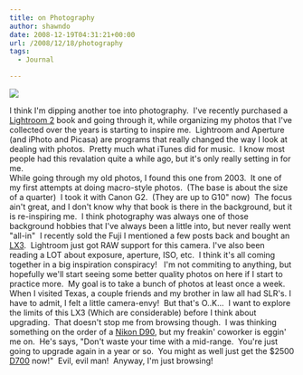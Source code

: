 ```yaml
---
title: on Photography
author: shawndo
date: 2008-12-19T04:31:21+00:00
url: /2008/12/18/photography
tags:
  - Journal

---
```

![](/images/2008/12/img_0250.jpg)

I think I'm dipping another toe into photography.  I've recently purchased a [Lightroom 2][1] book and going through it, while organizing my photos that I've collected over the years is starting to inspire me.  Lightroom and Aperture (and iPhoto and Picasa) are programs that really changed the way I look at dealing with photos.  Pretty much what iTunes did for music.  I know most people had this revalation quite a while ago, but it's only really setting in for me.  
While going through my old photos, I found this one from 2003.  It one of my first attempts at doing macro-style photos.  (The base is about the size of a quarter)  I took it with Canon G2.  (They are up to G10" now)  The focus ain't great, and I don't know why that book is there in the background, but it is re-inspiring me.  I think photography was always one of those background hobbies that I've always been a little into, but never really went "all-in"  I recently sold the Fuji I mentioned a few posts back and bought an [LX3][2].  Lightroom just got RAW support for this camera. I've also been reading a LOT about exposure, aperture, ISO, etc.  I think it's all coming together in a big inspiration conspiracy!   I'm not commiting to anything, but hopefully we'll start seeing some better quality photos on here if I start to practice more.  My goal is to take a bunch of photos at least once a week.  
When I visited Texas, a couple friends and my brother in law all had SLR's. I have to admit, I felt a little camera-envy!  But that's O..K...  I want to explore the limits of this LX3 (Which are considerable) before I think about upgrading.  That doesn't stop me from browsing though.  I was thinking something on the order of a [Nikon D90][3], but my freakin' coworker is eggin' me on.  He's says, "Don't waste your time with a mid-range.  You're just going to upgrade again in a year or so.  You might as well just get the $2500 [D700][4] now!"  Evil, evil man!  Anyway, I'm just browsing!

 [1]: http://twipphoto.com/archives/1922
 [2]: http://www.dpreview.com/reviews/panasonicdmclx3/
 [3]: http://en.wikipedia.org/wiki/D90
 [4]: http://en.wikipedia.org/wiki/Nikon_D700